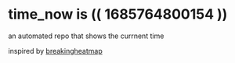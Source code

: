 # time_now is (( 1685764800154 ))

an automated repo that shows the currnent time

inspired by [breakingheatmap](https://github.com/breakingheatmap/breakingheatmap)